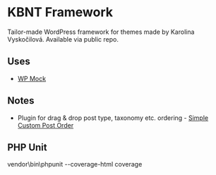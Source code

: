 # KBNT Framework

Tailor-made WordPress framework for themes made by Karolina Vyskočilová. Available via public repo.

## Uses

* [WP Mock](https://github.com/10up/wp_mock)

## Notes

* Plugin for drag & drop post type, taxonomy etc. ordering - [Simple Custom Post Order](https://cs.wordpress.org/plugins/simple-custom-post-order/)

## PHP Unit

vendor\\bin\\phpunit  --coverage-html coverage
